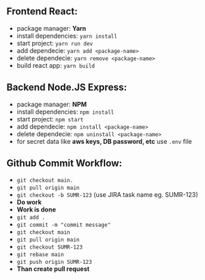 ## Frontend React:
  - package manager: __Yarn__
  - install dependencies: `yarn install`
  - start project: `yarn run dev`
  - add dependecie: `yarn add <package-name>`
  - delete dependecie: `yarn remove <package-name>`
  - build react app: `yarn build`
  
## Backend Node.JS Express: 
  - package manager: __NPM__
  - install dependencies: `npm install`
  - start project: `npm start`
  - add dependecie: `npm install <package-name>`
  - delete dependecie: `npm uninstall <package-name>`
  - for secret data like **aws keys, DB password, etc** use `.env` file
  
  ## Github Commit Workflow:
  - `git checkout main.`
  - `git pull origin main`
  - `git checkout -b SUMR-123` (use JIRA task name eg. SUMR-123)
  - __Do work__
  - __Work is done__
  - `git add .`
  - `git commit -m "commit message"`
  - `git checkout main`
  - `git pull origin main`
  - `git checkout SUMR-123`
  - `git rebase main`
  - `git push origin SUMR-123`
  - __Than create pull request__
